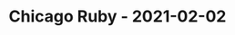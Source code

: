 ---
layout: post
title: Chicago Ruby - 2021-02-02
datetime: 2021-02-02 18:00:00.000000000 -05:00
name: Chicago Ruby
external_url: https://www.meetup.com/ChicagoRuby/events/275539371/
---